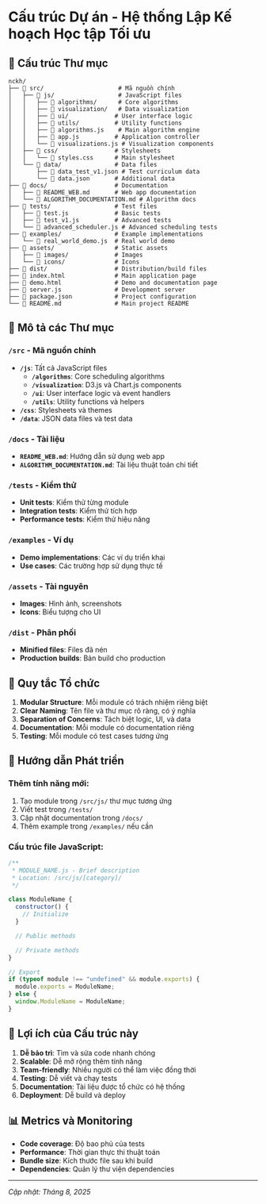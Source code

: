 # Cấu trúc Dự án - Hệ thống Lập Kế hoạch Học tập Tối ưu

## 📁 Cấu trúc Thư mục

```
nckh/
├── 📁 src/                     # Mã nguồn chính
│   ├── 📁 js/                  # JavaScript files
│   │   ├── 📁 algorithms/      # Core algorithms
│   │   ├── 📁 visualization/   # Data visualization
│   │   ├── 📁 ui/             # User interface logic
│   │   ├── 📁 utils/          # Utility functions
│   │   ├── 📄 algorithms.js    # Main algorithm engine
│   │   ├── 📄 app.js          # Application controller
│   │   └── 📄 visualizations.js # Visualization components
│   ├── 📁 css/                # Stylesheets
│   │   └── 📄 styles.css      # Main stylesheet
│   └── 📁 data/               # Data files
│       ├── 📄 data_test_v1.json # Test curriculum data
│       └── 📄 data.json       # Additional data
├── 📁 docs/                   # Documentation
│   ├── 📄 README_WEB.md       # Web app documentation
│   └── 📄 ALGORITHM_DOCUMENTATION.md # Algorithm docs
├── 📁 tests/                  # Test files
│   ├── 📄 test.js             # Basic tests
│   ├── 📄 test_v1.js          # Advanced tests
│   └── 📄 advanced_scheduler.js # Advanced scheduling tests
├── 📁 examples/               # Example implementations
│   └── 📄 real_world_demo.js  # Real world demo
├── 📁 assets/                 # Static assets
│   ├── 📁 images/             # Images
│   └── 📁 icons/              # Icons
├── 📁 dist/                   # Distribution/build files
├── 📄 index.html              # Main application page
├── 📄 demo.html               # Demo and documentation page
├── 📄 server.js               # Development server
├── 📄 package.json            # Project configuration
└── 📄 README.md               # Main project README
```

## 🎯 Mô tả các Thư mục

### `/src` - Mã nguồn chính

- **`/js`**: Tất cả JavaScript files
  - **`/algorithms`**: Core scheduling algorithms
  - **`/visualization`**: D3.js và Chart.js components
  - **`/ui`**: User interface logic và event handlers
  - **`/utils`**: Utility functions và helpers
- **`/css`**: Stylesheets và themes
- **`/data`**: JSON data files và test data

### `/docs` - Tài liệu

- **`README_WEB.md`**: Hướng dẫn sử dụng web app
- **`ALGORITHM_DOCUMENTATION.md`**: Tài liệu thuật toán chi tiết

### `/tests` - Kiểm thử

- **Unit tests**: Kiểm thử từng module
- **Integration tests**: Kiểm thử tích hợp
- **Performance tests**: Kiểm thử hiệu năng

### `/examples` - Ví dụ

- **Demo implementations**: Các ví dụ triển khai
- **Use cases**: Các trường hợp sử dụng thực tế

### `/assets` - Tài nguyên

- **Images**: Hình ảnh, screenshots
- **Icons**: Biểu tượng cho UI

### `/dist` - Phân phối

- **Minified files**: Files đã nén
- **Production builds**: Bản build cho production

## 🔧 Quy tắc Tổ chức

1. **Modular Structure**: Mỗi module có trách nhiệm riêng biệt
2. **Clear Naming**: Tên file và thư mục rõ ràng, có ý nghĩa
3. **Separation of Concerns**: Tách biệt logic, UI, và data
4. **Documentation**: Mỗi module có documentation riêng
5. **Testing**: Mỗi module có test cases tương ứng

## 📝 Hướng dẫn Phát triển

### Thêm tính năng mới:

1. Tạo module trong `/src/js/` thư mục tương ứng
2. Viết test trong `/tests/`
3. Cập nhật documentation trong `/docs/`
4. Thêm example trong `/examples/` nếu cần

### Cấu trúc file JavaScript:

```javascript
/**
 * MODULE_NAME.js - Brief description
 * Location: /src/js/[category]/
 */

class ModuleName {
  constructor() {
    // Initialize
  }

  // Public methods

  // Private methods
}

// Export
if (typeof module !== "undefined" && module.exports) {
  module.exports = ModuleName;
} else {
  window.ModuleName = ModuleName;
}
```

## 🚀 Lợi ích của Cấu trúc này

1. **Dễ bảo trì**: Tìm và sửa code nhanh chóng
2. **Scalable**: Dễ mở rộng thêm tính năng
3. **Team-friendly**: Nhiều người có thể làm việc đồng thời
4. **Testing**: Dễ viết và chạy tests
5. **Documentation**: Tài liệu được tổ chức có hệ thống
6. **Deployment**: Dễ build và deploy

## 📊 Metrics và Monitoring

- **Code coverage**: Độ bao phủ của tests
- **Performance**: Thời gian thực thi thuật toán
- **Bundle size**: Kích thước file sau khi build
- **Dependencies**: Quản lý thư viện dependencies

---

_Cập nhật: Tháng 8, 2025_
